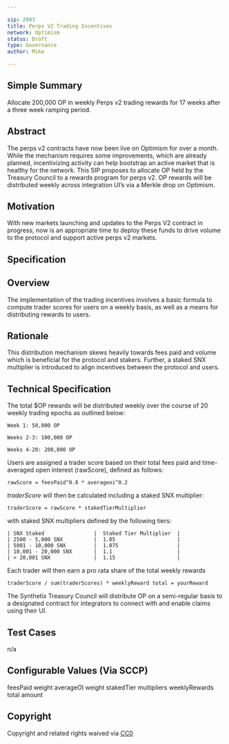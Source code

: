 ```yaml
---

sip: 2003
title: Perps V2 Trading Incentives
network: Optimism
status: Draft
type: Governance
author: Mike

---
```


## Simple Summary
Allocate 200,000 OP in weekly Perps v2 trading rewards for 17 weeks after a three week ramping period. 

## Abstract
The perps v2 contracts have now been live on Optimism for over a month. While the mechanism requires some improvements, which are already planned, incentivizing activity can help bootstrap an active market that is healthy for the network. This SIP proposes to allocate OP held by the Treasury Council to a rewards program for perps v2. OP rewards will be distributed weekly across integration UI’s via a Merkle drop on Optimism.

## Motivation
With new markets launching and updates to the Perps V2 contract in progress, now is an appropriate time to deploy these funds to drive volume to the protocol and support active perps v2 markets. 

## Specification

## Overview
The implementation of the trading incentives involves a basic formula to compute trader scores for users on a weekly basis, as well as a means for distributing rewards to users. 

## Rationale
This distribution mechanism skews heavily towards fees paid and volume which is beneficial for the protocol and stakers. Further, a staked SNX multiplier is introduced to align incentives between the protocol and users. 

## Technical Specification

The total $OP rewards will be distributed weekly over the course of 20 weekly trading epochs as outlined below: 

    Week 1: 50,000 OP

    Weeks 2-3: 100,000 OP

    Weeks 4-20: 200,000 OP

Users are assigned a trader score based on their total fees paid and time-averaged open interest (rawScore), defined as follows: 

    rawScore = feesPaid^0.8 * averageoi^0.2

_traderScore_ will then be calculated including a staked SNX multiplier: 

    traderScore = rawScore * stakedTierMultiplier

with staked SNX multipliers defined by the following tiers:


    | SNX Staked                |  Staked Tier Multiplier  |
    | 2500 - 5,000 SNX          |  1.05                    |
    | 5001 - 10,000 SNX         |  1.075                   |
    | 10,001 - 20,000 SNX       |  1.1                     |
    | > 20,001 SNX              |  1.15                    |


Each trader will then earn a pro rata share of the total weekly rewards

    traderScore / sum(traderScores) * weeklyReward total = yourReward


The Synthetix Treasury Council will distribute OP on a semi-regular basis to a designated contract for integrators to connect with and enable claims using their UI. 


## Test Cases

n/a

## Configurable Values (Via SCCP)

feesPaid weight
averageOI weight
stakedTier multipliers 
weeklyRewards total amount

## Copyright

Copyright and related rights waived via [CC0](https://creativecommons.org/publicdomain/zero/1.0/)
